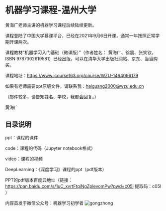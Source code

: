 
# 机器学习课程-温州大学

黄海广老师主讲的机器学习课程后续陆续更新。

课程登陆了中国大学慕课平台，已经在2021年9月6日开课，通常一年按照正常学期开课两次。

课程教材“机器学习入门基础（微课版）”（作者姓名： 黄海广、徐震、张笑钦，ISBN 9787302619581）已经出版，可以在清华大学出版社网站、京东、当当购买。

课程地址：https://www.icourse163.org/course/WZU-1464096179

如果有老师需要ppt原版文件，请联系我：haiguang2000@wzu.edu.cn

（邮件较多，请告知姓名、学校，我都会回复。）

黄海广

## 目录说明

ppt：课程的课件

code：课程的代码（Jupyter notebook格式）

video：课程的视频

DeepLearning：《深度学习》课程的ppt（pdf版本）

PPT的pdf版本百度云地址（链接：https://pan.baidu.com/s/1uC_xvrtFtqiNgZplevomPw?pwd=c05l 提取码：c05l ）

内容首发于微信公众号：机器学习初学者 ![gongzhong](images/gongzhong.jpg)
